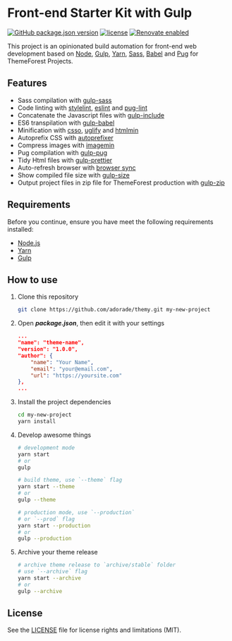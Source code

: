 # Front-end Starter Kit with Gulp

[![GitHub package.json version](https://img.shields.io/github/package-json/v/adorade/themy.svg?label=&color=green&logo=github)](https://github.com/adorade/themy/blob/main/package.json)
[![license](https://img.shields.io/github/license/adorade/themy.svg?label=)](https://mit-license.org)
[![Renovate enabled](https://img.shields.io/badge/renovate-enabled-brightgreen.svg)](https://renovatebot.com/)

This project is an opinionated build automation for front-end web development based on [Node](https://nodejs.org/), [Gulp](http://gulpjs.com/), [Yarn](https://yarnpkg.com/), [Sass](http://sass-lang.com/), [Babel](https://babeljs.io/) and [Pug](https://pugjs.org/) for ThemeForest Projects.

## Features

- Sass compilation with [gulp-sass](https://www.npmjs.com/package/gulp-sass)
- Code linting with [stylelint](https://github.com/olegskl/gulp-stylelint), [eslint](https://github.com/adametry/gulp-eslint) and [pug-lint](https://github.com/ilyakam/gulp-pug-linter)
- Concatenate the Javascript files with [gulp-include](https://www.npmjs.com/package/gulp-include)
- ES6 transpilation with [gulp-babel](https://www.npmjs.com/package/gulp-babel)
- Minification with [csso](https://github.com/ben-eb/gulp-csso), [uglify](https://www.npmjs.com/package/gulp-uglify) and [htmlmin](https://github.com/jonschlinkert/gulp-htmlmin)
- Autoprefix CSS with [autoprefixer](https://www.npmjs.com/package/gulp-autoprefixer)
- Compress images with [imagemin](https://www.npmjs.com/package/gulp-imagemin)
- Pug compilation with [gulp-pug](https://www.npmjs.com/package/gulp-pug)
- Tidy Html files with [gulp-prettier](https://www.npmjs.com/package/gulp-prettier)
- Auto-refresh browser with [browser sync](https://www.npmjs.com/package/browser-sync)
- Show compiled file size with [gulp-size](https://www.npmjs.com/package/gulp-size)
- Output project files in zip file for ThemeForest production with [gulp-zip](https://www.npmjs.com/package/gulp-zip)

## Requirements

Before you continue, ensure you have meet the following requirements installed:

- [Node.js](https://nodejs.org/)
- [Yarn](https://yarnpkg.com/en/)
- [Gulp](http://gulpjs.com/)

## How to use

1. Clone this repository

    ```bash
    git clone https://github.com/adorade/themy.git my-new-project
    ```

2. Open **_package.json_**, then edit it with your settings

    ```json
    ...
    "name": "theme-name",
    "version": "1.0.0",
    "author": {
        "name": "Your Name",
        "email": "your@email.com",
        "url": "https://yoursite.com"
    },
    ...
    ```

3. Install the project dependencies

    ```bash
    cd my-new-project
    yarn install
    ```

4. Develop awesome things

    ```bash
    # development mode
    yarn start
    # or
    gulp

    # build theme, use `--theme` flag
    yarn start --theme
    # or
    gulp --theme

    # production mode, use `--production`
    # or `--prod` flag
    yarn start --production
    # or
    gulp --production
    ```

5. Archive your theme release

    ```bash
    # archive theme release to `archive/stable` folder
    # use `--archive` flag
    yarn start --archive
    # or
    gulp --archive
    ```

## License  
  
See the [LICENSE](LICENSE) file for license rights and limitations (MIT).
